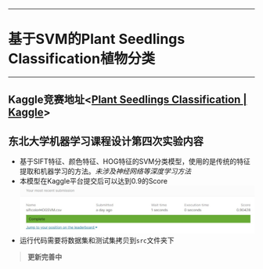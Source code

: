 ***

# 基于SVM的Plant Seedlings Classification植物分类

***

## Kaggle竞赛地址<[Plant Seedlings Classification | Kaggle](https://www.kaggle.com/c/plant-seedlings-classification)>

## 东北大学机器学习课程设计第四次实验内容

* 基于SIFT特征、颜色特征、HOG特征的SVM分类模型，使用的是传统的特征提取和机器学习的方法。*未涉及神经网络等深度学习方法*
* 本模型在Kaggle平台提交后可以达到0.9的Score
 ![](src/score.jpg)
* 运行代码需要将数据集和测试集拷贝到`src`文件夹下

> **更新完善中**